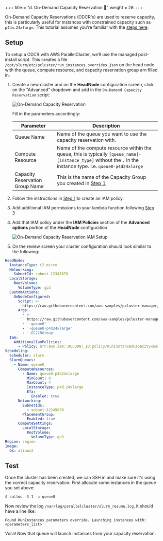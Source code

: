 +++
title = "d. On-Demand Capacity Reservation 🤖"
weight = 28
+++

On-Demand Capacity Reservations (ODCR's) are used to reserve capacity, this is particularly useful for instances with constrained capacity such as `p4dn.24xlarge`. This tutorial assumes you're familiar with the [steps here](https://docs.aws.amazon.com/parallelcluster/latest/ug/launch-instances-odcr-v3.html).

## Setup

To setup a ODCR with AWS ParallelCluster, we'll use the managed post-install script. This creates a file `/opt/slurm/etc/pcluster/run_instances_overrides.json` on the head node with the queue, compute resource, and capacity reservation group arn filled in.

1. Create a new cluster and on the **HeadNode** configuration screen, click on the "Advanced" dropdown and add in the `On-Demand Capacity Reservation` script:

    ![On-Demand Capacity Reservation](odcr/post-install.png)

    Fill in the parameters accordingly:

    | **Parameter**                   | **Description**                                                                                                                                                         |
    |---------------------------------|-------------------------------------------------------------------------------------------------------------------------------------------------------------------------|
    | Queue Name                      | Name of the queue you want to use the capacity reservation with.                                                                                                        |
    | Compute Resource                | Name of the compute resource within the queue, this is typically `[queue_name]-[instance_type]` without the `.` in the instance type. i.e. `queue0-p4d24xlarge`         |
    | Capacity Reservation Group Name | This is the name of the Capacity Group you created in [Step 1](https://docs.aws.amazon.com/parallelcluster/latest/ug/launch-instances-odcr-v3.html#odcr-create-cluster) |

1. Follow the instructions in [Step 1](https://docs.aws.amazon.com/parallelcluster/latest/ug/launch-instances-odcr-v3.html#odcr-create-cluster) to create an IAM policy.

1. Add additional IAM permissions to your lambda function following [Step 3](02-slurm-accounting.html#step-3---add-permissions-to-your-lambda)

1. Add that IAM policy under the **IAM Policies** section of the **Advanced options** portion of the **HeadNode** configuration.

    ![On-Demand Capacity Reservation IAM Setup](odcr/iam.png)

1. On the review screen your cluster configuration should look similar to the following:

```yaml
HeadNode:
  InstanceType: t2.micro
  Networking:
    SubnetId: subnet-12345678
  LocalStorage:
    RootVolume:
      VolumeType: gp3
  CustomActions:
    OnNodeConfigured:
      Script: >-
        https://raw.githubusercontent.com/aws-samples/pcluster-manager/main/resources/scripts/multi-runner.py
      Args:
        - >-
          https://raw.githubusercontent.com/aws-samples/pcluster-manager/main/resources/scripts/odcr.sh
        - '-queue0'
        - '-queue0-p4d24xlarge'
        - '-EC2CRGroup'
  Iam:
    AdditionalIamPolicies:
      - Policy: arn:aws:iam::ACCOUNT_ID:policy/RunInstancesCapacityReservation
Scheduling:
  Scheduler: slurm
  SlurmQueues:
    - Name: queue0
      ComputeResources:
        - Name: queue0-p4d24xlarge
          MinCount: 0
          MaxCount: 4
          InstanceType: p4d.24xlarge
          Efa:
            Enabled: true
      Networking:
        SubnetIds:
          - subnet-12345678
        PlacementGroup:
          Enabled: true
      ComputeSettings:
        LocalStorage:
          RootVolume:
            VolumeType: gp3
Region: region
Image:
  Os: alinux2
```

## Test

Once the cluster has been created, we can SSH in and make sure it's using the correct capacity reservation. First allocate some instances in the queue you set above:

```bash
$ salloc -N 1 -p queue0
```

Now review the log `/var/log/parallelcluster/slurm_resume.log`, it should have a line like:

```
Found RunInstances parameters override. Launching instances with: <parameters_list>
```

Voila! Now that queue will launch instances from your capacity reservation.